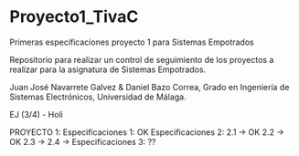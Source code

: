 # Proyecto1_TivaC
Primeras especificaciones proyecto 1 para Sistemas Empotrados

Repositorio para realizar un control de seguimiento de los proyectos a realizar para la asignatura de Sistemas Empotrados.

Juan José Navarrete Galvez & Daniel Bazo Correa, Grado en Ingeniería de Sistemas Electrónicos, Universidad de Málaga.


EJ (3/4) - Holi

PROYECTO 1:
Especificaciones 1: OK
Especificaciones 2: 
  2.1 -> OK
  2.2 -> OK
  2.3 -> 
  2.4 -> 
Especificaciones 3: ??

